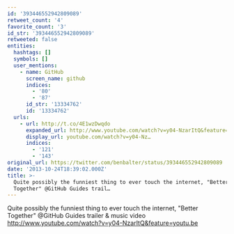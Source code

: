```yaml
---
id: '393446552942809089'
retweet_count: '4'
favorite_count: '3'
id_str: '393446552942809089'
retweeted: false
entities:
  hashtags: []
  symbols: []
  user_mentions:
    - name: GitHub
      screen_name: github
      indices:
        - '80'
        - '87'
      id_str: '13334762'
      id: '13334762'
  urls:
    - url: http://t.co/4E1wzDwqdo
      expanded_url: http://www.youtube.com/watch?v=y04-NzarItQ&feature=youtu.be
      display_url: youtube.com/watch?v=y04-Nz…
      indices:
        - '121'
        - '143'
original_url: https://twitter.com/benbalter/status/393446552942809089
date: '2013-10-24T18:39:02.000Z'
title: >-
  Quite possibly the funniest thing to ever touch the internet, "Better
  Together" @GitHub Guides trail…
---
```


Quite possibly the funniest thing to ever touch the internet, "Better Together" @GitHub Guides trailer &amp; music video http://www.youtube.com/watch?v=y04-NzarItQ&feature=youtu.be